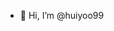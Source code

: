 - 👋 Hi, I’m @huiyoo99

<!---
huiyoo99/huiyoo99 is a ✨ special ✨ repository because its `README.md` (this file) appears on your GitHub profile.
You can click the Preview link to take a look at your changes.
--->
